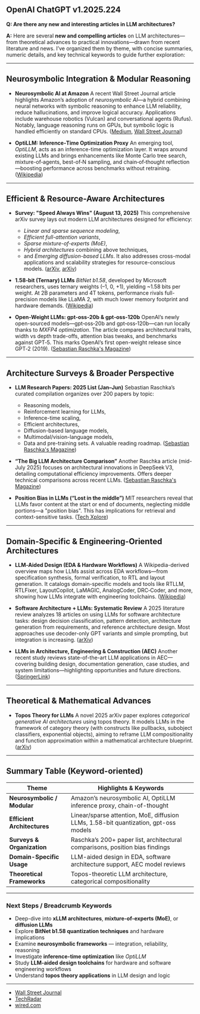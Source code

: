 ## OpenAI ChatGPT v1.2025.224 

**Q: Are there any new and interesting articles in LLM architectures?**

**A:** Here are several **new and compelling articles** on LLM architectures—from theoretical advances to practical innovations—drawn from recent literature and news. I’ve organized them by theme, with concise summaries, numeric details, and key technical keywords to guide further exploration:

---

## Neurosymbolic Integration & Modular Reasoning

* **Neurosymbolic AI at Amazon**
  A recent Wall Street Journal article highlights Amazon’s adoption of *neurosymbolic AI*—a hybrid combining neural networks with symbolic reasoning to enhance LLM reliability, reduce hallucinations, and improve logical accuracy. Applications include warehouse robotics (Vulcan) and conversational agents (Rufus). Notably, language reasoning runs on GPUs, but symbolic logic is handled efficiently on standard CPUs.
  ([Medium][1], [Wall Street Journal][2])

* **OptiLLM: Inference‑Time Optimization Proxy**
  An emerging tool, *OptiLLM*, acts as an inference-time optimization layer. It wraps around existing LLMs and brings enhancements like Monte Carlo tree search, mixture-of‑agents, best-of‑N sampling, and chain‑of‑thought reflection—boosting performance across benchmarks without retraining.
  ([Wikipedia][3])

---

## Efficient & Resource-Aware Architectures

* **Survey: "Speed Always Wins" (August 13, 2025)**
  This comprehensive arXiv survey lays out modern LLM architectures designed for efficiency:

  * *Linear and sparse sequence modeling*,
  * *Efficient full-attention variants*,
  * *Sparse mixture-of-experts (MoE)*,
  * *Hybrid architectures* combining above techniques,
  * and *Emerging diffusion-based LLMs*.
    It also addresses cross-modal applications and scalability strategies for resource-conscious models.
    ([arXiv][4], [arXiv][5])

* **1.58‑bit (Ternary) LLMs**
  *BitNet b1.58*, developed by Microsoft researchers, uses ternary weights (–1, 0, +1), yielding \~1.58 bits per weight. At 2B parameters and 4T tokens, performance rivals full-precision models like LLaMA 2, with much lower memory footprint and hardware demands.
  ([Wikipedia][6])

* **Open‑Weight LLMs: gpt‑oss‑20b & gpt‑oss‑120b**
  OpenAI’s newly open-sourced models—gpt‑oss‑20b and gpt‑oss‑120b—can run locally thanks to *MXFP4 optimization*. The article compares architectural traits, width vs depth trade-offs, attention bias tweaks, and benchmarks against GPT‑5. This marks OpenAI’s first open-weight release since GPT‑2 (2019).
  ([Sebastian Raschka's Magazine][7])

---

## Architecture Surveys & Broader Perspective

* **LLM Research Papers: 2025 List (Jan–Jun)**
  Sebastian Raschka’s curated compilation organizes over 200 papers by topic:

  * Reasoning models,
  * Reinforcement learning for LLMs,
  * Inference-time scaling,
  * Efficient architectures,
  * Diffusion-based language models,
  * Multimodal/vision-language models,
  * Data and pre-training sets.
    A valuable reading roadmap.
    ([Sebastian Raschka's Magazine][8])

* **“The Big LLM Architecture Comparison”**
  Another Raschka article (mid-July 2025) focuses on architectural innovations in DeepSeek V3, detailing computational efficiency improvements. Offers deeper technical comparisons across recent LLMs.
  ([Sebastian Raschka's Magazine][9])

* **Position Bias in LLMs (“Lost in the middle”)**
  MIT researchers reveal that LLMs favor content at the start or end of documents, neglecting middle portions—a "position bias". This has implications for retrieval and context-sensitive tasks.
  ([Tech Xplore][10])

---

## Domain-Specific & Engineering-Oriented Architectures

* **LLM‑Aided Design (EDA & Hardware Workflows)**
  A Wikipedia-derived overview maps how LLMs assist across EDA workflows—from specification synthesis, formal verification, to RTL and layout generation. It catalogs domain-specific models and tools like RTLLM, RTLFixer, LayoutCopilot, LaMAGIC, AnalogCoder, DRC‑Coder, and more, showing how LLMs integrate with engineering toolchains.
  ([Wikipedia][11])

* **Software Architecture + LLMs: Systematic Review**
  A 2025 literature review analyzes 18 articles on using LLMs for software architecture tasks: design decision classification, pattern detection, architecture generation from requirements, and reference architecture design. Most approaches use decoder-only GPT variants and simple prompting, but integration is increasing.
  ([arXiv][12])

* **LLMs in Architecture, Engineering & Construction (AEC)**
  Another recent study reviews state-of-the-art LLM applications in AEC—covering building design, documentation generation, case studies, and system limitations—highlighting opportunities and future directions.
  ([SpringerLink][13])

---

## Theoretical & Mathematical Advances

* **Topos Theory for LLMs**
  A novel 2025 arXiv paper explores *categorical generative AI architectures* using topos theory. It models LLMs in the framework of category theory (with constructs like pullbacks, subobject classifiers, exponential objects), aiming to reframe LLM compositionality and function approximation within a mathematical architecture blueprint.
  ([arXiv][14])

---

## Summary Table (Keyword-oriented)

| Theme                       | Highlights & Keywords                                                               |
| --------------------------- | ----------------------------------------------------------------------------------- |
| **Neurosymbolic / Modular** | Amazon’s neurosymbolic AI, OptiLLM inference proxy, chain-of-thought                |
| **Efficient Architectures** | Linear/sparse attention, MoE, diffusion LLMs, 1.58-bit quantization, gpt-oss models |
| **Surveys & Organization**  | Raschka’s 200+ paper list, architectural comparisons, position bias findings        |
| **Domain-Specific Usage**   | LLM-aided design in EDA, software architecture support, AEC model reviews           |
| **Theoretical Frameworks**  | Topos-theoretic LLM architecture, categorical compositionality                      |

---

### Next Steps / Breadcrumb Keywords

* Deep-dive into **xLLM architectures**, **mixture-of-experts (MoE)**, or **diffusion LLMs**
* Explore **BitNet b1.58 quantization techniques** and hardware implications
* Examine **neurosymbolic frameworks** — integration, reliability, reasoning
* Investigate **inference-time optimization** like *OptiLLM*
* Study **LLM-aided design toolchains** for hardware and software engineering workflows
* Understand **topos theory applications** in LLM design and logic

---

* [Wall Street Journal](https://www.wsj.com/articles/meet-neurosymbolic-ai-amazons-method-for-enhancing-neural-networks-620dd81a?utm_source=chatgpt.com)
* [TechRadar](https://www.techradar.com/pro/how-slms-and-knowledge-graphs-supercharge-ai?utm_source=chatgpt.com)
* [wired.com](https://www.wired.com/story/these-startups-are-building-advanced-ai-models-over-the-internet-with-untapped-data?utm_source=chatgpt.com)

[1]: https://medium.com/%40jaiganesan/my-nlp-llm-articles-a-deep-dive-into-advanced-architectures-%EF%B8%8F-f6304c2fd145?utm_source=chatgpt.com "Exploring LLM: A Collection of My Articles❤️"
[2]: https://www.wsj.com/articles/meet-neurosymbolic-ai-amazons-method-for-enhancing-neural-networks-620dd81a?utm_source=chatgpt.com "Meet Neurosymbolic AI, Amazon's Method for Enhancing Neural Networks"
[3]: https://en.wikipedia.org/wiki/Large_language_model?utm_source=chatgpt.com "Large language model"
[4]: https://arxiv.org/abs/2508.09834?utm_source=chatgpt.com "Speed Always Wins: A Survey on Efficient Architectures for Large Language Models"
[5]: https://www.arxiv.org/abs/2508.09834?utm_source=chatgpt.com "Speed Always Wins: A Survey on Efficient Architectures for ..."
[6]: https://en.wikipedia.org/wiki/1.58-bit_large_language_model?utm_source=chatgpt.com "1.58-bit large language model"
[7]: https://magazine.sebastianraschka.com/p/from-gpt-2-to-gpt-oss-analyzing-the?utm_source=chatgpt.com "From GPT-2 to gpt-oss: Analyzing the Architectural Advances"
[8]: https://magazine.sebastianraschka.com/p/llm-research-papers-2025-list-one?utm_source=chatgpt.com "LLM Research Papers: The 2025 List (January to June)"
[9]: https://magazine.sebastianraschka.com/p/the-big-llm-architecture-comparison?utm_source=chatgpt.com "The Big LLM Architecture Comparison - Ahead of AI"
[10]: https://techxplore.com/news/2025-06-lost-middle-llm-architecture-ai.html?utm_source=chatgpt.com "Lost in the middle: How LLM architecture and training data ..."
[11]: https://en.wikipedia.org/wiki/LLM_aided_design?utm_source=chatgpt.com "LLM aided design"
[12]: https://arxiv.org/html/2505.16697v1?utm_source=chatgpt.com "Software Architecture Meets LLMs: A Systematic Literature ..."
[13]: https://link.springer.com/article/10.1007/s10462-025-11241-7?utm_source=chatgpt.com "A review of LLMs and their applications in the architecture ..."
[14]: https://arxiv.org/abs/2508.08293?utm_source=chatgpt.com "Topos Theory for Generative AI and LLMs"
